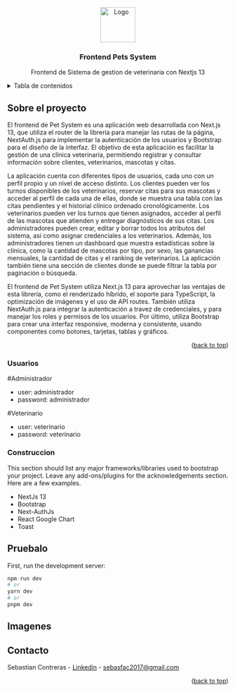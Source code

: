 

<div align="center">
  <a href="[https://github.com/othneildrew/Best-README-Template](https://github.com/sebastian-contreras/)">
    <img src="https://w7.pngwing.com/pngs/589/438/png-transparent-cat-paw-kitten-dog-cat-animals-pet-paw.png" alt="Logo" width="80" height="80">
  </a>

  <h3 align="center">Frontend Pets System</h3>

  <p align="center">
   Frontend de Sistema de gestion de veterinaria con Nextjs 13
  
</div>

<!-- TABLE OF CONTENTS -->
<details>
  <summary>Tabla de contenidos</summary>
  <ol>
    <li>
      <a href="#sobre-el-proyecto">Sobre el proyecto</a>
    </li>
    <li><a href="#pruebalo">Pruebalo</a></li>
    <li><a href="#imagenes">Imagenes</a></li>
    <li><a href="#contacto">Contacto</a></li>
  </ol>
</details>



<!-- ABOUT THE PROJECT -->
## Sobre el proyecto<a name="Sobre-el-proyecto"></a>

El frontend de Pet System es una aplicación web desarrollada con Next.js 13, que utiliza el router de la librería para manejar las rutas de la página, NextAuth.js para implementar la autenticación de los usuarios y Bootstrap para el diseño de la interfaz. El objetivo de esta aplicación es facilitar la gestión de una clínica veterinaria, permitiendo registrar y consultar información sobre clientes, veterinarios, mascotas y citas.

La aplicación cuenta con diferentes tipos de usuarios, cada uno con un perfil propio y un nivel de acceso distinto. Los clientes pueden ver los turnos disponibles de los veterinarios, reservar citas para sus mascotas y acceder al perfil de cada una de ellas, donde se muestra una tabla con las citas pendientes y el historial clínico ordenado cronológicamente. Los veterinarios pueden ver los turnos que tienen asignados, acceder al perfil de las mascotas que atienden y entregar diagnósticos de sus citas. Los administradores pueden crear, editar y borrar todos los atributos del sistema, así como asignar credenciales a los veterinarios. Además, los administradores tienen un dashboard que muestra estadísticas sobre la clínica, como la cantidad de mascotas por tipo, por sexo, las ganancias mensuales, la cantidad de citas y el ranking de veterinarios. La aplicación también tiene una sección de clientes donde se puede filtrar la tabla por paginación o búsqueda.

El frontend de Pet System utiliza Next.js 13 para aprovechar las ventajas de esta librería, como el renderizado híbrido, el soporte para TypeScript, la optimización de imágenes y el uso de API routes. También utiliza NextAuth.js para integrar la autenticación a travez de credenciales, y para manejar los roles y permisos de los usuarios. Por último, utiliza Bootstrap para crear una interfaz responsive, moderna y consistente, usando componentes como botones, tarjetas, tablas y gráficos.

<p align="right">(<a href="#readme-top">back to top</a>)</p>

### Usuarios

#Administrador
- user: administrador
- password: administrador


#Veterinario
- user: veterinario
- password: veterinario

### Construccion<a name="Construccion"></a>

This section should list any major frameworks/libraries used to bootstrap your project. Leave any add-ons/plugins for the acknowledgements section. Here are a few examples.

- NextJs 13
- Bootstrap
- Next-AuthJs
- React Google Chart
- Toast


## Pruebalo

First, run the development server:

```bash
npm run dev
# or
yarn dev
# or
pnpm dev
```

<!-- GETTING STARTED -->
## Imagenes


<!-- CONTACT -->
## Contacto

Sebastian Contreras - [Linkedin]([https://twitter.com/your_username](https://www.linkedin.com/in/sebastian-contreras-unt/)) - sebasfac2017@gmail.com


<p align="right">(<a href="#readme-top">back to top</a>)</p>


